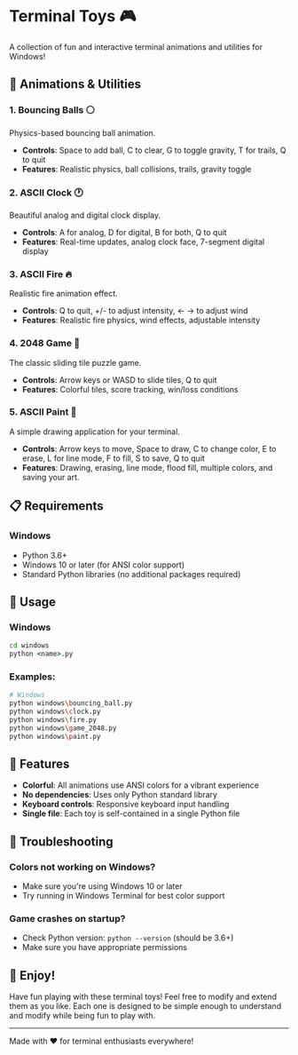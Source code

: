 # Terminal Toys 🎮

A collection of fun and interactive terminal animations and utilities for Windows!

## 🎨 Animations & Utilities

### 1. **Bouncing Balls** ⚪
Physics-based bouncing ball animation.
- **Controls**: Space to add ball, C to clear, G to toggle gravity, T for trails, Q to quit
- **Features**: Realistic physics, ball collisions, trails, gravity toggle

### 2. **ASCII Clock** 🕐
Beautiful analog and digital clock display.
- **Controls**: A for analog, D for digital, B for both, Q to quit
- **Features**: Real-time updates, analog clock face, 7-segment digital display

### 3. **ASCII Fire** 🔥
Realistic fire animation effect.
- **Controls**: Q to quit, +/- to adjust intensity, ← → to adjust wind
- **Features**: Realistic fire physics, wind effects, adjustable intensity

### 4. **2048 Game** 🔢
The classic sliding tile puzzle game.
- **Controls**: Arrow keys or WASD to slide tiles, Q to quit
- **Features**: Colorful tiles, score tracking, win/loss conditions

### 5. **ASCII Paint** 🎨
A simple drawing application for your terminal.
- **Controls**: Arrow keys to move, Space to draw, C to change color, E to erase, L for line mode, F to fill, S to save, Q to quit
- **Features**: Drawing, erasing, line mode, flood fill, multiple colors, and saving your art.

## 📋 Requirements

### Windows
- Python 3.6+
- Windows 10 or later (for ANSI color support)
- Standard Python libraries (no additional packages required)

## 🚀 Usage

### Windows
```cmd
cd windows
python <name>.py
```

### Examples:
```bash
# Windows
python windows\bouncing_ball.py
python windows\clock.py
python windows\fire.py
python windows\game_2048.py
python windows\paint.py
```

## 🌟 Features

- **Colorful**: All animations use ANSI colors for a vibrant experience
- **No dependencies**: Uses only Python standard library
- **Keyboard controls**: Responsive keyboard input handling
- **Single file**: Each toy is self-contained in a single Python file

## 🐛 Troubleshooting

### Colors not working on Windows?
- Make sure you're using Windows 10 or later
- Try running in Windows Terminal for best color support

### Game crashes on startup?
- Check Python version: `python --version` (should be 3.6+)
- Make sure you have appropriate permissions

## 🎉 Enjoy!

Have fun playing with these terminal toys! Feel free to modify and extend them as you like. Each one is designed to be simple enough to understand and modify while being fun to play with.

---
Made with ❤️ for terminal enthusiasts everywhere! 